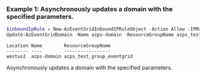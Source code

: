 ### Example 1: Asynchronously updates a domain with the specified parameters.
```powershell
$inboundIpRule = New-AzEventGridInboundIPRuleObject -Action Allow -IPMask "12.18.176.1"
Update-AzEventGridDomain -Name azps-domain -ResourceGroupName azps_test_group_eventgrid -PublicNetworkAccess Enabled -InboundIPRule $inboundIpRule
```

```output
Location Name        ResourceGroupName
-------- ----        -----------------
westus2  azps-domain azps_test_group_eventgrid
```

Asynchronously updates a domain with the specified parameters.